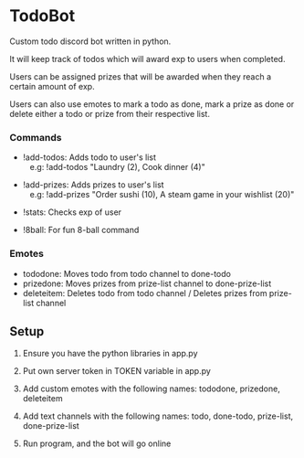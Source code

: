 # TodoBot
Custom todo discord bot written in python.

It will keep track of todos which will award exp to users when completed.

Users can be assigned prizes that will be awarded when they reach a certain amount of exp.

Users can also use emotes to mark a todo as done, mark a prize as done or delete either a todo or prize from their respective list.




### Commands
- !add-todos: Adds todo to user's list
</br>&nbsp;&nbsp;&nbsp;e.g: !add-todos "Laundry (2), Cook dinner (4)"
- !add-prizes: Adds prizes to user's list
</br>&nbsp;&nbsp;&nbsp;e.g: !add-prizes "Order sushi (10), A steam game in your wishlist (20)"
  
- !stats: Checks exp of user

- !8ball: For fun 8-ball command

### Emotes
- tododone: Moves todo from todo channel to done-todo
- prizedone: Moves prizes from prize-list channel to done-prize-list
- deleteitem: Deletes todo from todo channel / Deletes prizes from prize-list channel




## Setup
1. Ensure you have the python libraries in app.py

2. Put own server token in TOKEN variable in app.py

2. Add custom emotes with the following names:
  tododone, prizedone, deleteitem
  
3. Add text channels with the following names:
  todo, done-todo, prize-list, done-prize-list
  
4. Run program, and the bot will go online
